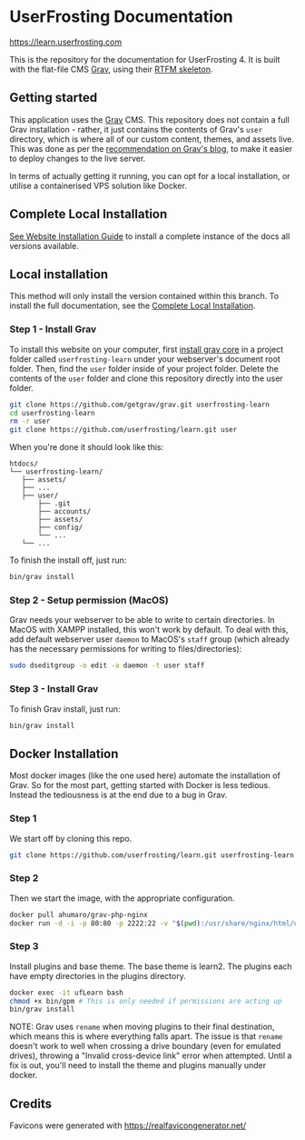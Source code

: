 # UserFrosting Documentation

https://learn.userfrosting.com

This is the repository for the documentation for UserFrosting 4.  It is built with the flat-file CMS [Grav](http://getgrav.org), using their [RTFM skeleton](https://github.com/getgrav/grav-skeleton-rtfm-site#rtfm-skeleton).

## Getting started

This application uses the [Grav](https://learn.getgrav.org/) CMS.  This repository does not contain a full Grav installation - rather, it just contains the contents of Grav's `user` directory, which is where all of our custom content, themes, and assets live.  This was done as per the [recommendation on Grav's blog](https://getgrav.org/blog/developing-with-github-part-2), to make it easier to deploy changes to the live server.

In terms of actually getting it running, you can opt for a local installation, or utilise a containerised VPS solution like Docker.

## Complete Local Installation

[See Website Installation Guide](https://github.com/userfrosting/learn/blob/website/README.md#getting-started) to install a complete instance of the docs all versions available.

## Local installation

This method will only install the version contained within this branch. To install the full documentation, see the [Complete Local Installation](#complete-local-installation).

### Step 1 - Install Grav

To install this website on your computer, first [install grav core](https://getgrav.org/downloads) in a project folder called `userfrosting-learn` under your webserver's document root folder. Then, find the `user` folder inside of your project folder.  Delete the contents of the `user` folder and clone this repository directly into the user folder.

```bash
git clone https://github.com/getgrav/grav.git userfrosting-learn
cd userfrosting-learn
rm -r user
git clone https://github.com/userfrosting/learn.git user
```

When you're done it should look like this:

```
htdocs/
└── userfrosting-learn/
   ├── assets/
   ├── ...
   ├── user/
       ├── .git
       ├── accounts/
       ├── assets/
       ├── config/
       └── ...
   └── ...
```

To finish the install off, just run:

```bash
bin/grav install
```

### Step 2 - Setup permission (MacOS)

Grav needs your webserver to be able to write to certain directories.  In MacOS with XAMPP installed, this won't work by default.  To deal with this, add default webserver user `daemon` to MacOS's `staff` group (which already has the necessary permissions for writing to files/directories):

```bash
sudo dseditgroup -o edit -a daemon -t user staff
```

### Step 3 - Install Grav

To finish Grav install, just run:

```bash
bin/grav install
```

## Docker Installation

Most docker images (like the one used here) automate the installation of Grav. So for the most part, getting started with Docker is less tedious. Instead the tediousness is at the end due to a bug in Grav.

### Step 1

We start off by cloning this repo.

```bash
git clone https://github.com/userfrosting/learn.git userfrosting-learn
```

### Step 2

Then we start the image, with the appropriate configuration.

```bash
docker pull ahumaro/grav-php-nginx
docker run -d -i -p 80:80 -p 2222:22 -v "$(pwd):/usr/share/nginx/html/user/" --name ufLearn ahumaro/grav-php-nginx
```

### Step 3

Install plugins and base theme. The base theme is learn2. The plugins each have empty directories in the plugins directory.

```bash
docker exec -it ufLearn bash
chmod +x bin/gpm # This is only needed if permissions are acting up
bin/grav install
```

NOTE: Grav uses `rename` when moving plugins to their final destination, which means this is where everything falls apart. The issue is that `rename` doesn't work to well when crossing a drive boundary (even for emulated drives), throwing a "Invalid cross-device link" error when attempted. Until a fix is out, you'll need to install the theme and plugins manually under docker.

## Credits

Favicons were generated with https://realfavicongenerator.net/
